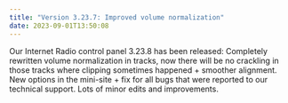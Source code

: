 ```yaml
---
title: "Version 3.23.7: Improved volume normalization"
date: 2023-09-01T13:50:08
---
```


Our Internet Radio control panel 3.23.8 has been released: Completely rewritten volume normalization in tracks, now there will be no crackling in those tracks where clipping sometimes happened + smoother alignment. New options in the mini-site + fix for all bugs that were reported to our technical support. Lots of minor edits and improvements.

